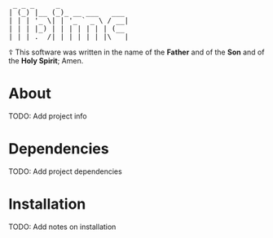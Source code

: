 <pre>
 _ _ _     _                
| (_) |__ (_)_ __ ___   ___ 
| | | '_ \| | '_ ` _ \ / __|
| | | |_) | | | | | | | (__ 
|_|_|_.__/|_|_| |_| |_|\___|
</pre>


☦️ This software was written in the name of the __Father__ and of the __Son__ and of the __Holy Spirit__; Amen. 

About
===
TODO: Add project info

Dependencies
=== 
TODO: Add project dependencies

Installation
===
TODO: Add notes on installation
